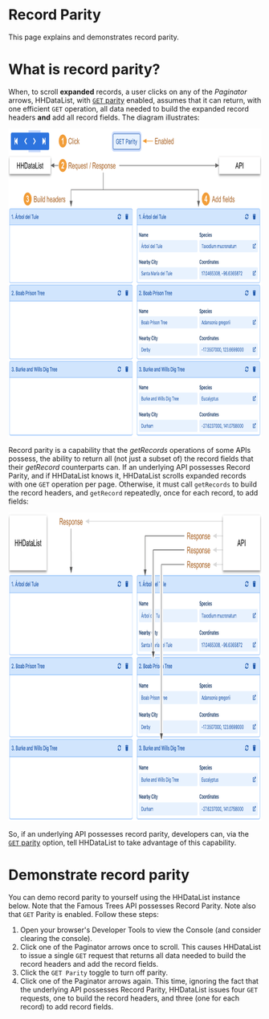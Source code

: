# Record Parity

This page explains and demonstrates record parity.

# What is record parity?

When, to scroll **expanded** records, a user clicks on any of the *Paginator* arrows, HHDataList, with [`GET` parity](/en/hhdatalist/v0.0.2/options/parity/) enabled, assumes that it can return, with one efficient `GET` operation, all data needed to build the expanded record headers **and** add all record fields. The diagram illustrates:

<p><img src="get-record-parity-on.png" class="img-fluid d-block" width=800 height=615 loading="lazy"></p>

Record parity is a capability that the *getRecords* operations of some APIs possess, the ability to return all (not just a subset of) the record fields that their *getRecord* counterparts can. If an underlying API possesses Record Parity, and if HHDataList knows it, HHDataList scrolls expanded records with one `GET` operation per page. Otherwise, it must call `getRecords` to build the record headers, and `getRecord` repeatedly, once for each record, to add fields:

<p><img src="get-record-parity-off.png" class="img-fluid d-block" width=800 height=615 loading="lazy"></p>

So, if an underlying API possesses record parity, developers can, via the [`GET` parity](/en/hhdatalist/v0.0.2/options/parity/) option, tell HHDataList to take advantage of this capability.

# Demonstrate record parity

You can demo record parity to yourself using the HHDataList instance below. Note that the Famous Trees API possesses Record Parity. Note also that `GET` Parity is enabled. Follow these steps:

1. Open your browser's Developer Tools to view the Console (and consider clearing the console).
1. Click one of the Paginator arrows once to scroll. This causes HHDataList to issue a single `GET` request that returns all data needed to build the record headers and add the record fields.
1. Click the `GET Parity` toggle to turn off parity.
1. Click one of the Paginator arrows again. This time, ignoring the fact that the underlying API possesses Record Parity, HHDataList issues four `GET` requests, one to build the record headers, and three (one for each record) to add record fields.

<div id="record-parity-datalist" class="hh-data-list my-4"></div>
<script>
  var options = DLTrees002.options('record-parity-datalist');
  options.expand.showTool = false;
  options.expand.value = true;
  var show = ['Name', 'Species', 'Nearby City', 'Coordinates'];
  for(fd of options.fieldDefinitions.transform) {
    if(show.includes(fd.label)) { fd.isChecked = true; }
    else { fd.isChecked = false; }
  }
  options.parity.get.showTool = true;
  options.queryParams.limit.showTool = false;
  options.reporters.requests.showTool = true;
  options.reporters.requests.value = true;
  options.themeDefinition.name = 'shadowbox';
  new HHDataList(options);
</script>
